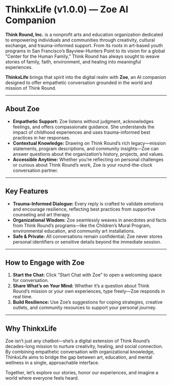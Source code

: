 # ThinkxLife (v1.0.0) — Zoe AI Companion

**Think Round, Inc.** is a nonprofit arts and education organization dedicated to empowering individuals and communities through creativity, cultural exchange, and trauma-informed support. From its roots in art-based youth programs in San Francisco’s Bayview-Hunters Point to its vision for a global “Center for the Human Family,” Think Round has always sought to weave stories of family, faith, environment, and healing into meaningful experiences.

**ThinkxLife** brings that spirit into the digital realm with **Zoe**, an AI companion designed to offer empathetic conversation grounded in the world and mission of Think Round.

---

## About Zoe

* **Empathetic Support:** Zoe listens without judgment, acknowledges feelings, and offers compassionate guidance. She understands the impact of childhood experiences and uses trauma-informed best practices in her responses.
* **Contextual Knowledge:** Drawing on Think Round’s rich legacy—mission statements, program descriptions, and community insights—Zoe can answer questions about the organization’s history, projects, and values.
* **Accessible Anytime:** Whether you’re reflecting on personal challenges or curious about Think Round’s work, Zoe is your round-the-clock conversation partner.

---

## Key Features

* **Trauma-Informed Dialogue:** Every reply is crafted to validate emotions and encourage resilience, reflecting best practices from supportive counseling and art therapy.
* **Organizational Wisdom:** Zoe seamlessly weaves in anecdotes and facts from Think Round’s programs—like the Children’s Mural Program, environmental education, and community art installations.
* **Safe & Private:** All conversations remain confidential; Zoe never stores personal identifiers or sensitive details beyond the immediate session.

---

## How to Engage with Zoe

1. **Start the Chat:** Click “Start Chat with Zoe” to open a welcoming space for conversation.
2. **Share What’s on Your Mind:** Whether it’s a question about Think Round’s mission or your own experiences, type freely—Zoe responds in real time.
3. **Build Resilience:** Use Zoe’s suggestions for coping strategies, creative outlets, and community resources to support your personal journey.

---

## Why ThinkxLife

Zoe isn’t just any chatbot—she’s a digital extension of Think Round’s decades-long mission to nurture creativity, healing, and social connection. By combining empathetic conversation with organizational knowledge, ThinkxLife aims to bridge the gap between art, education, and mental wellness in a single, approachable interface.

Together, let’s explore our stories, honor our experiences, and imagine a world where everyone feels heard.
